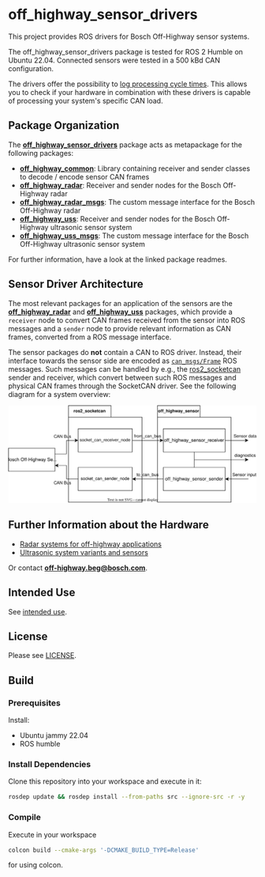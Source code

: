 # off_highway_sensor_drivers

This project provides ROS drivers for Bosch Off-Highway sensor systems.

The off_highway_sensor_drivers package is tested for ROS 2 Humble on Ubuntu 22.04. Connected sensors
were tested in a 500 kBd CAN configuration.

The drivers offer the possibility to [log processing cycle times](off_highway_common/README.md).
This allows you to check if your hardware in combination with these drivers is capable of processing
your system's specific CAN load.

## Package Organization

The [**off_highway_sensor_drivers**](off_highway_sensor_drivers/package.xml) package acts as
metapackage for the following packages:

- [**off_highway_common**](off_highway_common/README.md): Library containing receiver and sender
  classes to decode / encode sensor CAN frames
- [**off_highway_radar**](off_highway_radar/README.md): Receiver and sender nodes for the Bosch
  Off-Highway radar
- [**off_highway_radar_msgs**](off_highway_radar_msgs/README.md): The custom message interface for
  the Bosch Off-Highway radar
- [**off_highway_uss**](off_highway_uss/README.md): Receiver and sender nodes for the Bosch
  Off-Highway ultrasonic sensor system
- [**off_highway_uss_msgs**](off_highway_uss_msgs/README.md): The custom message interface for the
  Bosch Off-Highway ultrasonic sensor system

For further information, have a look at the linked package readmes.

## Sensor Driver Architecture

The most relevant packages for an application of the sensors are the
[**off_highway_radar**](off_highway_radar/README.md) and
[**off_highway_uss**](off_highway_uss/README.md) packages, which provide a `receiver` node to
convert CAN frames received from the sensor into ROS messages and a `sender` node to provide
relevant information as CAN frames, converted from a ROS message interface.

The sensor packages do **not** contain a CAN to ROS driver. Instead, their interface towards the
sensor side are encoded as
[`can_msgs/Frame`](http://docs.ros.org/en/noetic/api/can_msgs/html/msg/Frame.html) ROS messages.
Such messages can be handled by e.g., the
[ros2_socketcan](https://github.com/autowarefoundation/ros2_socketcan) sender and receiver, which
convert between such ROS messages and physical CAN frames through the SocketCAN driver. See the
following diagram for a system overview:

![Sensor Driver Architecture](doc/media/system_setup.drawio.svg "Sensor Driver Architecture")

## Further Information about the Hardware

- [Radar systems for off-highway
  applications](https://www.bosch-mobility-solutions.com/en/solutions/assistance-systems/radar-systems-ohw/)
- [Ultrasonic system variants and
  sensors](https://www.bosch-mobility-solutions.com/en/solutions/assistance-systems/ultrasonic-sensor-systems-ohw/)

Or contact
[**off-highway.beg@bosch.com**](mailto:off-highway.beg@bosch.com?subject=off_highway_sensor_drivers%20Hardware%20Question).

## Intended Use

See [intended use](doc/intended_use.md).

## License

Please see [LICENSE](LICENSE).

## Build

### Prerequisites

Install:

- Ubuntu jammy 22.04
- ROS humble

### Install Dependencies

Clone this repository into your workspace and execute in it:

```bash
rosdep update && rosdep install --from-paths src --ignore-src -r -y
```

### Compile

Execute in your workspace

```bash
colcon build --cmake-args '-DCMAKE_BUILD_TYPE=Release'
```

for using colcon.
